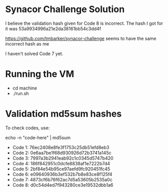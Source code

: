 # Synacor Challenge Solution

I believe the validation hash given for Code 8 is incorrect. The hash I got for it was 53a9934996a21e2da38161bb54c3dd4f

https://github.com/tmbarker/synacor-challenge seems to have the same incorrect hash as me

I haven't solved Code 7 yet.

# Running the VM
- cd machine
- ./run.sh

# Validation md5sum hashes
To check codes, use:

echo -n "code-here" | md5sum

- Code 1: 76ec2408e8fe3f1753c25db51efd8eb3
- Code 2: 0e6aa7be1f68d930926d72b3741a145c
- Code 3: 7997a3b2941eab92c1c0345d5747b420
- Code 4: 186f842951c0dcfe8838af1e7222b7d4
- Code 5: 2bf84e54b95ce97aefd9fc920451fc45
- Code 6: e09640936b3ef532b7b8e83ce8f125f4
- Code 7: 4873cf6b76f62ac7d5a53605b2535a0c
- Code 8: d0c54d4ed7f943280ce3e19532dbb1a6
